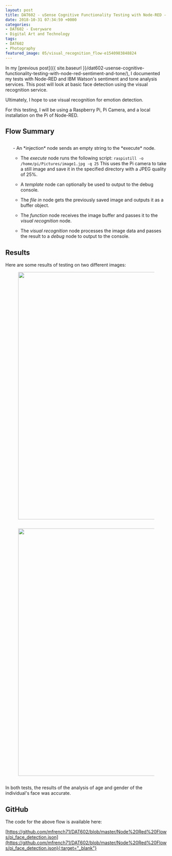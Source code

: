 ```yaml
---
layout: post
title: DAT602 - uSense Cognitive Functionality Testing with Node-RED - Visual Recognition
date: 2018-10-31 07:34:59 +0000
categories:
- DAT602 - Everyware
- Digital Art and Technology
tags:
- DAT602
- Photography
featured_image: 05/visual_recognition_flow-e1540983848824
---
```

In my [previous post]({{ site.baseurl }}/dat602-usense-cognitive-functionality-testing-with-node-red-sentiment-and-tone/), I documented my tests with Node-RED and IBM Watson's sentiment and tone analysis services. This post will look at basic face detection using the visual recognition service.

Ultimately, I hope to use visual recognition for emotion detection.

For this testing, I will be using a Raspberry Pi, Pi Camera, and a local installation on the Pi of Node-RED.

## Flow Summary

<figure><a href="https://res.cloudinary.com/circleseven/image/upload/q_auto,f_auto/visual_recognition_flow-e1540983848824"><img src="https://res.cloudinary.com/circleseven/image/upload/c_limit,w_800,h_800,q_auto,f_auto/visual_recognition_flow-e1540983848824" srcset="https://res.cloudinary.com/circleseven/image/upload/c_limit,w_400,q_auto,f_auto/visual_recognition_flow-e1540983848824 400w, https://res.cloudinary.com/circleseven/image/upload/c_limit,w_800,q_auto,f_auto/visual_recognition_flow-e1540983848824 800w, https://res.cloudinary.com/circleseven/image/upload/c_limit,w_1200,q_auto,f_auto/visual_recognition_flow-e1540983848824 1200w" sizes="(max-width: 768px) 100vw, 800px" alt="" loading="lazy"></a></figure>

<ol>- An *injection* node sends an empty string to the *execute* node.

- The *execute* node runs the following script: `raspistill -o /home/pi/Pictures/image1.jpg -q 25` This uses the Pi camera to take a still image and save it in the specified directory with a JPEG quality of 25%.

- A *template* node can optionally be used to output to the debug console.

- The *file in* node gets the previously saved image and outputs it as a buffer object.

- The *function* node receives the image buffer and passes it to the *visual recognition* node.

- The *visual recognition* node processes the image data and passes the result to a *debug* node to output to the console.
</ol>

## Results

Here are some results of testing on two different images:

<div class="gallery">

<figure><a href="https://res.cloudinary.com/circleseven/image/upload/q_auto,f_auto/male_photo-scaled-1"><img src="https://res.cloudinary.com/circleseven/image/upload/q_auto,f_auto/male_photo-scaled-1" width="1024" height="769" alt="" loading="lazy"></a></figure>
<figure><a href="https://res.cloudinary.com/circleseven/image/upload/q_auto,f_auto/male_result-e1540983795734"><img src="https://res.cloudinary.com/circleseven/image/upload/c_limit,w_800,h_800,q_auto,f_auto/male_result-e1540983795734" srcset="https://res.cloudinary.com/circleseven/image/upload/c_limit,w_400,q_auto,f_auto/male_result-e1540983795734 400w, https://res.cloudinary.com/circleseven/image/upload/c_limit,w_800,q_auto,f_auto/male_result-e1540983795734 800w, https://res.cloudinary.com/circleseven/image/upload/c_limit,w_1200,q_auto,f_auto/male_result-e1540983795734 1200w" sizes="(max-width: 768px) 100vw, 800px" alt="" loading="lazy"></a></figure>
<figure><a href="https://res.cloudinary.com/circleseven/image/upload/q_auto,f_auto/female_photo-scaled-1"><img src="https://res.cloudinary.com/circleseven/image/upload/q_auto,f_auto/female_photo-scaled-1" width="1024" height="769" alt="" loading="lazy"></a></figure>
<figure><a href="https://res.cloudinary.com/circleseven/image/upload/q_auto,f_auto/female_result-e1540983699762"><img src="https://res.cloudinary.com/circleseven/image/upload/c_limit,w_800,h_800,q_auto,f_auto/female_result-e1540983699762" srcset="https://res.cloudinary.com/circleseven/image/upload/c_limit,w_400,q_auto,f_auto/female_result-e1540983699762 400w, https://res.cloudinary.com/circleseven/image/upload/c_limit,w_800,q_auto,f_auto/female_result-e1540983699762 800w, https://res.cloudinary.com/circleseven/image/upload/c_limit,w_1200,q_auto,f_auto/female_result-e1540983699762 1200w" sizes="(max-width: 768px) 100vw, 800px" alt="" loading="lazy"></a></figure>

</div>

In both tests, the results of the analysis of age and gender of the individual's face was accurate.

## GitHub

The code for the above flow is available here:

[https://github.com/mfrench71/DAT602/blob/master/Node%20Red%20Flows/pi_face_detection.json](https://github.com/mfrench71/DAT602/blob/master/Node%20Red%20Flows/pi_face_detection.json){:target="_blank"}
